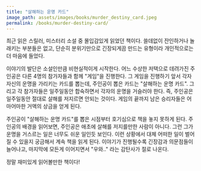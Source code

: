 ```yaml
---
title: "살해하는 운명 카드"
image_path: assets/images/books/murder_destiny_card.jpeg
permalink: /books/murder-destiny-card/
---
```


최근 읽은 스릴러, 미스터리 소설 중 몰입감있게 읽었던 책이다. 쓸데없이 잔인하거나 놀래키는 부분들은 없고, 단순히 분위기만으로 긴장되게끔 만드는 유형이라 개인적으로는 더 마음에 들었다.

이야기의 발단은 소설인만큼 비현실적이게 시작한다. 어느 수상한 저택으로 데려가진 주인공은 다른 4명의 참가자들과 함께 "게임"을 진행한다. 그 게임을 진행하기 앞서 각자 자신의 운명을 가리키는 카드를 뽑는데, 주인공이 뽑은 카드는 "살해하는 운명 카드". 그리고 각 참가자들은 일주일동안 합숙하면서 각자의 운명을 거슬러야 한다. 즉, 주인공은 일주일동안 절대로 살해를 저지르면 안되는 것이다. 게임의 끝까지 남은 승리자들은 어마어마한 거액의 상금을 얻게 된다.

주인공이 "살해하는 운명 카드"를 뽑은 시점부터 호기심으로 책을 놓지 못하게 된다. 주인공의 배경을 읽어보면, 주인공은 애초에 살해를 저지를만한 사람이 아니다. 그런 그가 운명을 거스르는 일은 너무도 쉬운 일인듯 보인다. 이런 상황에서 대체 어떠한 일이 벌어질 수 있을지 궁금해서 계속 책을 읽게 된다. 이야기가 진행될수록 긴장감과 의문점들이 늘어나고, 마지막에 모든게 이어지면서 "우와.." 라는 감탄사가 절로 나온다.

정말 재미있게 읽어볼만한 책이다!
